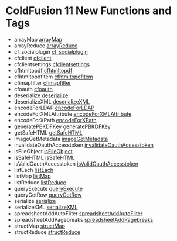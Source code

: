 # ColdFusion 11 New Functions and Tags

- arrayMap [arrayMap](../functions/arrayMap.md)
- arrayReduce [arrayReduce](../functions/arrayReduce.md)
- cf_socialplugin [cf_socialplugin](../tags/cf_socialplugin.md)
- cfclient [cfclient](../tags/cfclient.md)
- cfclientsettings [cfclientsettings](../tags/cfclientsettings.md)
- cfhtmltopdf [cfhtmltopdf](../tags/cfhtmltopdf.md)
- cfhtmltopdfitem [cfhtmltopdfitem](../tags/cfhtmltopdfitem.md)
- cfimapfilter [cfimapfilter](../tags/cfimapfilter.md)
- cfoauth [cfoauth](../tags/cfoauth.md)
- deserialize [deserialize](../functions/deserialize.md)
- deserializeXML [deserializeXML](../functions/deserializeXML.md)
- encodeForLDAP [encodeForLDAP](../functions/encodeForLDAP.md)
- encodeForXMLAttribute [encodeForXMLAttribute](../functions/encodeForXMLAttribute.md)
- encodeForXPath [encodeForXPath](../functions/encodeForXPath.md)
- generatePBKDFKey [generatePBKDFKey](../functions/generatePBKDFKey.md)
- getSafeHTML [getSafeHTML](../functions/getSafeHTML.md)
- imageGetMetadata [imageGetMetadata](../functions/imageGetMetadata.md)
- invalidateOauthAccesstoken [invalidateOauthAccesstoken](../functions/invalidateOauthAccesstoken.md)
- isFileObject [isFileObject](../functions/isFileObject.md)
- isSafeHTML [isSafeHTML](../functions/isSafeHTML.md)
- isValidOauthAccesstoken [isValidOauthAccesstoken](../functions/isValidOauthAccesstoken.md)
- listEach [listEach](../functions/listEach.md)
- listMap [listMap](../functions/listMap.md)
- listReduce [listReduce](../functions/listReduce.md)
- queryExecute [queryExecute](../functions/queryExecute.md)
- queryGetRow [queryGetRow](../functions/queryGetRow.md)
- serialize [serialize](../functions/serialize.md)
- serializeXML [serializeXML](../functions/serializeXML.md)
- spreadsheetAddAutoFilter [spreadsheetAddAutoFilter](../functions/spreadsheetAddAutoFilter.md)
- spreadsheetAddPagebreaks [spreadsheetAddPagebreaks](../functions/spreadsheetAddPagebreaks.md)
- structMap [structMap](../functions/structMap.md)
- structReduce [structReduce](../functions/structReduce.md)
